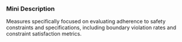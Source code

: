 ### Mini Description

Measures specifically focused on evaluating adherence to safety constraints and specifications, including boundary violation rates and constraint satisfaction metrics.
